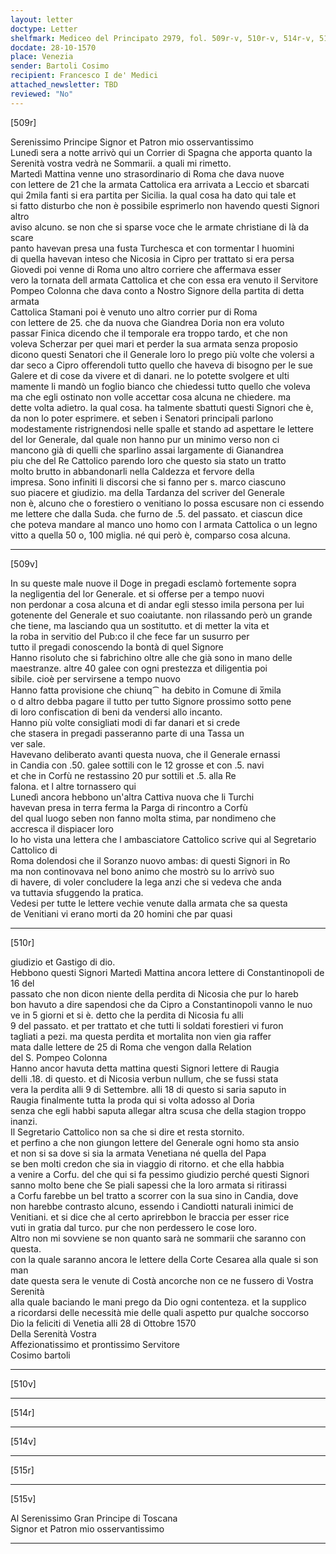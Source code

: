 ```yaml
---
layout: letter
doctype: Letter
shelfmark: Mediceo del Principato 2979, fol. 509r-v, 510r-v, 514r-v, 515r-v
docdate: 28-10-1570
place: Venezia
sender: Bartoli Cosimo
recipient: Francesco I de' Medici
attached_newsletter: TBD
reviewed: "No"
---
```


[509r]  
  
  
Serenissimo Principe Signor et Patron mio osservantissimo  
Lunedì sera a notte arrivò qui un Corrier di Spagna che apporta quanto la  
Serenità vostra vedrà ne Sommarii. a quali mi rimetto.  
Martedì Mattina venne uno strasordinario di Roma che dava nuove  
con lettere de 21 che la armata Cattolica era arrivata a Leccio et sbarcati  
qui 2mila fanti si era partita per Sicilia. la qual cosa ha dato qui tale et  
si fatto disturbo che non è possibile esprimerlo non havendo questi Signori altro  
aviso alcuno. se non che si sparse voce che le armate christiane di là da scare  
panto havevan presa una fusta Turchesca et con tormentar l huomini  
di quella havevan inteso che Nicosia in Cipro per trattato si era persa  
Giovedi poi venne di Roma uno altro corriere che affermava esser  
vero la tornata dell armata Cattolica et che con essa era venuto il Servitore  
Pompeo Colonna che dava conto a Nostro Signore della partita di detta armata  
Cattolica Stamani poi è venuto uno altro corrier pur di Roma  
con lettere de 25. che da nuova che Giandrea Doria non era voluto  
passar Finica dicendo che il temporale era troppo tardo, et che non  
voleva Scherzar per quei mari et perder la sua armata senza proposio  
dicono questi Senatori che il Generale loro lo prego più volte che volersi a  
dar seco a Cipro offerendoli tutto quello che haveva di bisogno per le sue  
Galere et di cose da vivere et di danari. ne lo potette svolgere et ulti  
mamente li mandò un foglio bianco che chiedessi tutto quello che voleva  
ma che egli ostinato non volle accettar cosa alcuna ne chiedere. ma  
dette volta adietro. la qual cosa. ha talmente sbattuti questi Signori che è,  
da non lo poter esprimere. et seben i Senatori principali parlono  
modestamente ristrignendosi nelle spalle et stando ad aspettare le lettere  
del lor Generale, dal quale non hanno pur un minimo verso non ci  
mancono già di quelli che sparlino assai largamente di Gianandrea  
piu che del Re Cattolico parendo loro che questo sia stato un tratto  
molto brutto in abbandonarli nella Caldezza et fervore della  
impresa. Sono infiniti li discorsi che si fanno per s. marco ciascuno  
suo piacere et giudizio. ma della Tardanza del scriver del Generale  
non è, alcuno che o forestiero o venitiano lo possa escusare non ci essendo  
me lettere che dalla Suda. che furno de .5. del passato. et ciascun dice  
che poteva mandare al manco uno homo con l armata Cattolica o un legno  
vitto a quella 50 o, 100 miglia. né qui però è, comparso cosa alcuna.  
  
---  

[509v]  
  
  
In su queste male nuove il Doge in pregadi esclamò fortemente sopra  
la negligentia del lor Generale. et si offerse per a tempo nuovi  
non perdonar a cosa alcuna et di andar egli stesso imila persona per lui  
gotenente del Generale et suo coaiutante. non rilassando però un grande  
che tiene, ma lasciando qua un sostitutto. et di metter la vita et  
la roba in servitio del Pub:co il che fece far un susurro per  
tutto il pregadi conoscendo la bontà di quel Signore  
Hanno risoluto che si fabrichino oltre alle che già sono in mano delle  
maestranze. altre 40 galee con ogni prestezza et diligentia poi  
sibile. cioè per servirsene a tempo nuovo  
Hanno fatta provisione che chiunq⁀ ha debito in Comune di x̅mila  
o d altro debba pagare il tutto per tutto Signore prossimo sotto pene  
di loro confiscation di beni da vendersi allo incanto.  
Hanno più volte consigliati modi di far danari et si crede  
che stasera in pregadi passeranno parte di una Tassa un  
ver sale.  
Havevano deliberato avanti questa nuova, che il Generale ernassi  
in Candia con .50. galee sottili con le 12 grosse et con .5. navi  
et che in Corfù ne restassino 20 pur sottili et .5. alla Re  
falona. et l altre tornassero qui  
Lunedì ancora hebbono un'altra Cattiva nuova che li Turchi  
havevan presa in terra ferma la Parga di rincontro a Corfù  
del qual luogo seben non fanno molta stima, par nondimeno che  
accresca il dispiacer loro  
Io ho vista una lettera che l ambasciatore Cattolico scrive qui al Segretario Cattolico di  
Roma dolendosi che il Soranzo nuovo ambas: di questi Signori in Ro  
ma non continovava nel bono animo che mostrò su lo arrivò suo  
di havere, di voler concludere la lega anzi che si vedeva che anda  
va tuttavia sfuggendo la pratica.  
Vedesi per tutte le lettere vechie venute dalla armata che sa questa  
de Venitiani vi erano morti da 20 homini che par quasi  
  
---  

[510r]  
  
  
giudizio et Gastigo di dio.  
Hebbono questi Signori Martedì Mattina ancora lettere di Constantinopoli de 16 del  
passato che non dicon niente della perdita di Nicosia che pur lo hareb  
bon havuto a dire sapendosi che da Cipro a Constantinopoli vanno le nuo  
ve in 5 giorni et si è. detto che la perdita di Nicosia fu alli  
9 del passato. et per trattato et che tutti li soldati forestieri vi furon  
tagliati a pezi. ma questa perdita et mortalita non vien gia raffer  
mata dalle lettere de 25 di Roma che vengon dalla Relation  
del S. Pompeo Colonna  
Hanno ancor havuta detta mattina questi Signori lettere di Raugia  
delli .18. di questo. et di Nicosia verbun nullum, che se fussi stata  
vera la perdita alli 9 di Settembre. alli 18 di questo si saria saputo in  
Raugia finalmente tutta la proda qui si volta adosso al Doria  
senza che egli habbi saputa allegar altra scusa che della stagion troppo  
inanzi.  
Il Segretario Cattolico non sa che si dire et resta stornito.  
et perfino a che non giungon lettere del Generale ogni homo sta ansio  
et non si sa dove si sia la armata Venetiana né quella del Papa  
se ben molti credon che sia in viaggio di ritorno. et che ella habbia  
a venire a Corfu. del che qui si fa pessimo giudizio perché questi Signori  
sanno molto bene che Se piali sapessi che la loro armata si ritirassi  
a Corfu farebbe un bel tratto a scorrer con la sua sino in Candia, dove  
non harebbe contrasto alcuno, essendo i Candiotti naturali inimici de  
Venitiani. et si dice che al certo aprirebbon le braccia per esser rice  
vuti in gratia dal turco. pur che non perdessero le cose loro.  
Altro non mi sovviene se non quanto sarà ne sommarii che saranno con questa.  
con la quale saranno ancora le lettere della Corte Cesarea alla quale si son man  
date questa sera le venute di Costà ancorche non ce ne fussero di Vostra Serenità  
alla quale baciando le mani prego da Dio ogni contenteza. et la supplico  
a ricordarsi delle necessità mie delle quali aspetto pur qualche soccorso  
Dio la feliciti di Venetia alli 28 di Ottobre 1570  
Della Serenità Vostra  
Affezionatissimo et prontissimo Servitore  
Cosimo bartoli  
  
---  

[510v]  
  
  
  
---  

[514r]  
  
  
  
---  

[514v]  
  
  
  
---  

[515r]  
  
  
  
---  

[515v]  
  
  
Al Serenissimo Gran Principe di Toscana  
Signor et Patron mio osservantissimo  
  
---  

